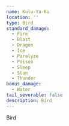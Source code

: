 ```yaml
---
name: Kulu-Ya-Ku
location: ''
type: Bird
standard_damage:
  - Fire
  - Blast
  - Dragon
  - Ice
  - Paralyze
  - Poison
  - Sleep
  - Stun
  - Thunder
bonus_damage:
  - Water
tail_severable: false
description: Bird
---
```

Bird
